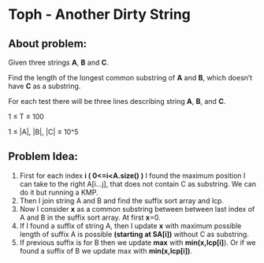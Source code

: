 # Toph - Another Dirty String

## About problem:  
Given three strings  **A**,  **B**  and  **C**.

Find the length of the longest common substring of  **A**  and  **B**, which doesn’t have  **C**  as a substring.
  
  For each test there will be three lines describing string  **A**,  **B**, and  **C**.

1 ≤ T ≤ 100

1 ≤ |A|, |B|, |C| ≤ 10^5  

## Problem Idea:  

 1. First for each index **i ( 0<=i<A.size() )** I found the maximum position I can take to the right A[i...j], that does not contain C as substring. We can do it but running a KMP.
 2. Then I join string A and B and find the suffix sort array and lcp.
 3. Now I consider **x** as a common substring between between last  index of A and B in the suffix sort array. At first **x**=0.
 4. If I found a suffix of string A, then I update **x** with maximum possible length of suffix A is possible **(starting at SA[i])** without C as substring.
 5. If previous suffix is for B then we update **max** with **min(x,lcp[i]**). Or if we found a suffix of B we update max with **min(x,lcp[i])**.
<!--stackedit_data:
eyJoaXN0b3J5IjpbLTE4MjkxMjkwNzZdfQ==
-->